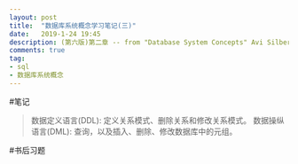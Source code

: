 ```yaml
---
layout: post
title:  "数据库系统概念学习笔记(三)"
date:   2019-1-24 19:45
description: (第六版)第二章 -- from "Database System Concepts" Avi Silberschatz, Henry F. Korth, S. Sudarshan
comments: true
tag:
- sql
- 数据库系统概念
---
```


#笔记
> 数据定义语言(DDL): 定义关系模式、删除关系和修改关系模式。
> 数据操纵语言(DML): 查询，以及插入、删除、修改数据库中的元组。

#书后习题
##
